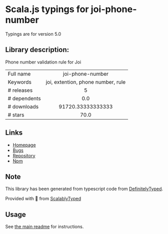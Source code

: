 
# Scala.js typings for joi-phone-number

Typings are for version 5.0

## Library description:
Phone number validation rule for Joi

|                    |                 |
| ------------------ | :-------------: |
| Full name          | joi-phone-number |
| Keywords           | joi, extention, phone number, rule |
| # releases         | 5 |
| # dependents       | 0.0 |
| # downloads        | 91720.33333333333 |
| # stars            | 70.0 |

## Links
- [Homepage](https://github.com/Salesflare/joi-phone-number)
- [Bugs](https://github.com/Salesflare/joi-phone-number/issues)
- [Repository](https://github.com/Salesflare/joi-phone-number)
- [Npm](https://www.npmjs.com/package/joi-phone-number)
    


## Note
This library has been generated from typescript code from [DefinitelyTyped](https://definitelytyped.org).

Provided with :purple_heart: from [ScalablyTyped](https://github.com/oyvindberg/ScalablyTyped)

## Usage
See [the main readme](../../readme.md) for instructions.


